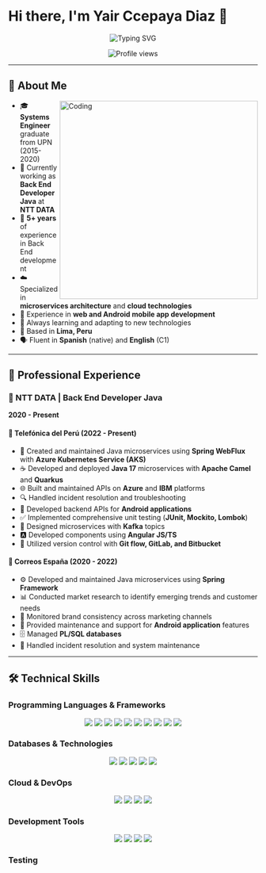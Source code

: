 # Hi there, I'm Yair Ccepaya Diaz 👋

<p align="center">
  <img src="https://readme-typing-svg.herokuapp.com?font=Time+New+Roman&color=%23C8BE25&size=25&center=true&vCenter=true&width=600&height=100&lines=Systems+Engineer;Back+End+Java+Developer;5%2B+Years+Experience;Microservices+Expert;Cloud+Technologies+Enthusiast;Always+learning+new+things" alt="Typing SVG" />
</p>

<p align="center">
  <img src="https://komarev.com/ghpvc/?username=yairccepaya&label=Profile%20views&color=0047AB&style=flat-square" alt="Profile views" />
</p>

---

## 🚀 About Me

<img align="right" alt="Coding" width="400" src="https://media.giphy.com/media/qgQUggAC3Pfv687qPC/giphy.gif">

- 🎓 **Systems Engineer** graduate from UPN (2015-2020)  
- 💼 Currently working as **Back End Developer Java** at **NTT DATA**  
- 🔧 **5+ years** of experience in Back End development  
- ☁️ Specialized in **microservices architecture** and **cloud technologies**  
- 📱 Experience in **web and Android mobile app development**  
- 🌱 Always learning and adapting to new technologies  
- 📍 Based in **Lima, Peru**  
- 🗣️ Fluent in **Spanish** (native) and **English** (C1)  

---

## 💼 Professional Experience

### 🏢 NTT DATA | Back End Developer Java  
**2020 - Present**

#### 📌 Telefónica del Perú (2022 - Present)  
- 🔧 Created and maintained Java microservices using **Spring WebFlux** with **Azure Kubernetes Service (AKS)**  
- ☕ Developed and deployed **Java 17** microservices with **Apache Camel** and **Quarkus**  
- 🌐 Built and maintained APIs on **Azure** and **IBM** platforms  
- 🔍 Handled incident resolution and troubleshooting  
- 📱 Developed backend APIs for **Android applications**  
- ✅ Implemented comprehensive unit testing (**JUnit, Mockito, Lombok**)  
- 📨 Designed microservices with **Kafka** topics  
- 🅰️ Developed components using **Angular JS/TS**  
- 📝 Utilized version control with **Git flow, GitLab, and Bitbucket**  

#### 📌 Correos España (2020 - 2022)  
- ⚙️ Developed and maintained Java microservices using **Spring Framework**  
- 📊 Conducted market research to identify emerging trends and customer needs  
- 🎨 Monitored brand consistency across marketing channels  
- 📱 Provided maintenance and support for **Android application** features  
- 🗄️ Managed **PL/SQL databases**  
- 🔧 Handled incident resolution and system maintenance  

---

## 🛠️ Technical Skills

### Programming Languages & Frameworks  
<p align="center">
  <img src="https://img.shields.io/badge/Java-ED8B00?style=for-the-badge&logo=java&logoColor=white"/>
  <img src="https://img.shields.io/badge/Spring-6DB33F?style=for-the-badge&logo=spring&logoColor=white"/>
  <img src="https://img.shields.io/badge/Spring_Boot-F2F4F9?style=for-the-badge&logo=spring-boot"/>
  <img src="https://img.shields.io/badge/Quarkus-000000?style=for-the-badge&logo=quarkus&logoColor=white"/>
  <img src="https://img.shields.io/badge/Apache_Camel-28A745?style=for-the-badge&logo=apache-camel&logoColor=white"/>
  <img src="https://img.shields.io/badge/Angular-DD0031?style=for-the-badge&logo=angular&logoColor=white"/>
  <img src="https://img.shields.io/badge/Kotlin-0095D5?style=for-the-badge&logo=kotlin&logoColor=white"/>
  <img src="https://img.shields.io/badge/Android-3DDC84?style=for-the-badge&logo=android&logoColor=white"/>
  <img src="https://img.shields.io/badge/Python-3776AB?style=for-the-badge&logo=python&logoColor=white"/>
  <img src="https://img.shields.io/badge/JavaScript-F7DF1E?style=for-the-badge&logo=javascript&logoColor=black"/>
</p>

### Databases & Technologies  
<p align="center">
  <img src="https://img.shields.io/badge/MongoDB-4EA94B?style=for-the-badge&logo=mongodb&logoColor=white"/>
  <img src="https://img.shields.io/badge/Oracle-F80000?style=for-the-badge&logo=oracle&logoColor=black"/>
  <img src="https://img.shields.io/badge/Apache_Kafka-231F20?style=for-the-badge&logo=apache-kafka&logoColor=white"/>
  <img src="https://img.shields.io/badge/PostgreSQL-316192?style=for-the-badge&logo=postgresql&logoColor=white"/>
  <img src="https://img.shields.io/badge/SQLite-07405E?style=for-the-badge&logo=sqlite&logoColor=white"/>
</p>

### Cloud & DevOps  
<p align="center">
  <img src="https://img.shields.io/badge/Microsoft_Azure-0089D0?style=for-the-badge&logo=microsoft-azure&logoColor=white"/>
  <img src="https://img.shields.io/badge/Kubernetes-326CE5?style=for-the-badge&logo=kubernetes&logoColor=white"/>
  <img src="https://img.shields.io/badge/Docker-2CA5E0?style=for-the-badge&logo=docker&logoColor=white"/>
  <img src="https://img.shields.io/badge/IBM_Cloud-1261FE?style=for-the-badge&logo=IBM&logoColor=white"/>
</p>

### Development Tools  
<p align="center">
  <img src="https://img.shields.io/badge/Git-F05032?style=for-the-badge&logo=git&logoColor=white"/>
  <img src="https://img.shields.io/badge/GitLab-330F63?style=for-the-badge&logo=gitlab&logoColor=white"/>
  <img src="https://img.shields.io/badge/Bitbucket-0747a6?style=for-the-badge&logo=bitbucket&logoColor=white"/>
  <img src="https://img.shields.io/badge/IntelliJ_IDEA-000000.svg?style=for-the-badge&logo=intellij-idea&logoColor=white"/>
</p>

### Testing  
<p align="c
